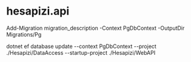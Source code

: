 # hesapizi.api
Add-Migration migration_description -Context PgDbContext -OutputDir Migrations/Pg

dotnet ef database update --context PgDbContext --project ./Hesapizi/DataAccess --startup-project ./Hesapizi/WebAPI